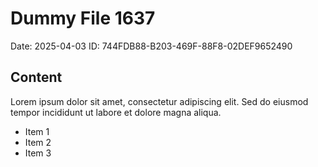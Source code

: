 # Dummy File 1637

Date: 2025-04-03
ID: 744FDB88-B203-469F-88F8-02DEF9652490

## Content

Lorem ipsum dolor sit amet, consectetur adipiscing elit.
Sed do eiusmod tempor incididunt ut labore et dolore magna aliqua.

* Item 1
* Item 2
* Item 3

